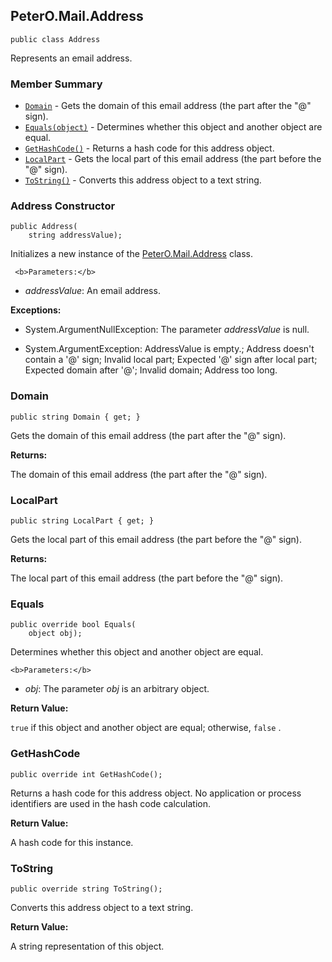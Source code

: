 ## PeterO.Mail.Address

    public class Address

 Represents an email address.

### Member Summary
* <code>[Domain](#Domain)</code> - Gets the domain of this email address (the part after the "@" sign).
* <code>[Equals(object)](#Equals_object)</code> - Determines whether this object and another object are equal.
* <code>[GetHashCode()](#GetHashCode)</code> - Returns a hash code for this address object.
* <code>[LocalPart](#LocalPart)</code> - Gets the local part of this email address (the part before the "@" sign).
* <code>[ToString()](#ToString)</code> - Converts this address object to a text string.

<a id="Void_ctor_System_String"></a>
### Address Constructor

    public Address(
        string addressValue);

 Initializes a new instance of the [PeterO.Mail.Address](PeterO.Mail.Address.md) class.

     <b>Parameters:</b>

 * <i>addressValue</i>: An email address.

<b>Exceptions:</b>

 * System.ArgumentNullException:
The parameter  <i>addressValue</i>
 is null.

 * System.ArgumentException:
AddressValue is empty.; Address doesn't contain a '@' sign; Invalid local part; Expected '@' sign after local part; Expected domain after '@'; Invalid domain; Address too long.

<a id="Domain"></a>
### Domain

    public string Domain { get; }

 Gets the domain of this email address (the part after the "@" sign).

   <b>Returns:</b>

The domain of this email address (the part after the "@" sign).

<a id="LocalPart"></a>
### LocalPart

    public string LocalPart { get; }

 Gets the local part of this email address (the part before the "@" sign).

   <b>Returns:</b>

The local part of this email address (the part before the "@" sign).

<a id="Equals_object"></a>
### Equals

    public override bool Equals(
        object obj);

 Determines whether this object and another object are equal.

    <b>Parameters:</b>

 * <i>obj</i>: The parameter  <i>obj</i>
 is an arbitrary object.

<b>Return Value:</b>

 `true`  if this object and another object are equal; otherwise,  `false` .

<a id="GetHashCode"></a>
### GetHashCode

    public override int GetHashCode();

 Returns a hash code for this address object. No application or process identifiers are used in the hash code calculation.

   <b>Return Value:</b>

A hash code for this instance.

<a id="ToString"></a>
### ToString

    public override string ToString();

 Converts this address object to a text string.

   <b>Return Value:</b>

A string representation of this object.
